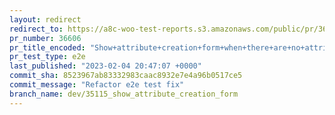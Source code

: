 ```yaml
---
layout: redirect
redirect_to: https://a8c-woo-test-reports.s3.amazonaws.com/public/pr/36606/e2e/index.html
pr_number: 36606
pr_title_encoded: "Show+attribute+creation+form+when+there+are+no+attributes"
pr_test_type: e2e
last_published: "2023-02-04 20:47:07 +0000"
commit_sha: 8523967ab83332983caac8932e7e4a96b0517ce5
commit_message: "Refactor e2e test fix"
branch_name: dev/35115_show_attribute_creation_form
---
```

